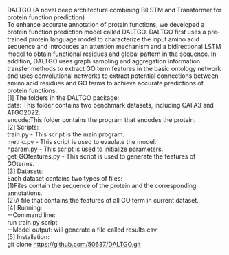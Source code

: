 DALTGO (A novel deep architecture combining BiLSTM and Transformer for protein function prediction)  
To enhance accurate annotation of protein functions, we developed a protein function prediction model called DALTGO. DALTGO first uses a pre-trained protein language model to characterize the input amino acid sequence and introduces an attention mechanism and a bidirectional LSTM model to obtain functional residues and global pattern in the sequence. In addition, DALTGO uses graph sampling and aggregation information transfer methods to extract GO term features in the basic ontology network and uses convolutional networks to extract potential connections between amino acid residues and GO terms to achieve accurate predictions of protein functions.   
[1] The folders in the DALTGO package:  
data: This folder contains two benchmark datasets, including CAFA3 and ATGO2022.  
encode:This folder contains the program that encodes the protein.  
[2] Scripts:  
train.py - This script is the main program.  
metric.py - This script is used to evaulate the model.  
hparam.py - This script is used to initialize parameters.      
get_GOfeatures.py - This script is used to generate the features of GOterms.  
[3] Datasets:  
Each dataset contains two types of files:  
(1)Files contain the sequence of the protein and the corresponding annotations.   
(2)A file that contains the features of all GO term in current dataset.  
[4] Running:       
--Command line:  
run train.py script  
--Model output: will generate a file called results.csv  
[5] Installation:    
git clone https://github.com/50637/DALTGO.git    
